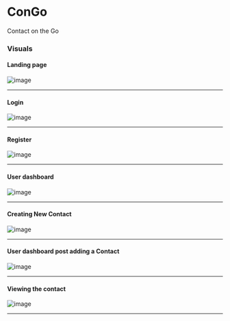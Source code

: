 # ConGo
Contact on the Go

### Visuals

#### Landing page
![image](https://user-images.githubusercontent.com/58569950/208631786-e5d2d54c-0336-4a15-a3d5-1cb322044298.png)

<hr>

#### Login 
![image](https://user-images.githubusercontent.com/58569950/208632005-b3472049-949a-474e-b849-65bef11450e6.png)

<hr>

#### Register 
![image](https://user-images.githubusercontent.com/58569950/208632199-bc41c68f-991e-47a5-8d53-78b59709a69b.png)

<hr>

#### User dashboard
![image](https://user-images.githubusercontent.com/58569950/208632475-eea169dd-432c-43ab-aeba-225bbfc6242d.png)

<hr>

#### Creating New Contact
![image](https://user-images.githubusercontent.com/58569950/208633928-ccf56b95-baec-45e8-853b-45f94486ab74.png)

<hr>

#### User dashboard post adding a Contact
![image](https://user-images.githubusercontent.com/58569950/208633489-a4cac8ab-7a02-461d-82b0-f083b70543ff.png)

<hr>

#### Viewing the contact
![image](https://user-images.githubusercontent.com/58569950/208633550-8988cb3c-358f-4dc4-8223-22cb6479163d.png)


<hr>

